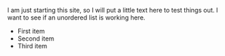 I am just starting this site, so I will put a little text here to test things out. I want to see if an unordered list is working here.
* First item
* Second item
* Third item
